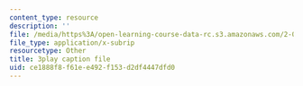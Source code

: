 ```yaml
---
content_type: resource
description: ''
file: /media/https%3A/open-learning-course-data-rc.s3.amazonaws.com/2-003sc-engineering-dynamics-fall-2011/ce1888f8f61ee492f153d2df4447dfd0_1xJJu5p3dD0.srt
file_type: application/x-subrip
resourcetype: Other
title: 3play caption file
uid: ce1888f8-f61e-e492-f153-d2df4447dfd0
---
```

